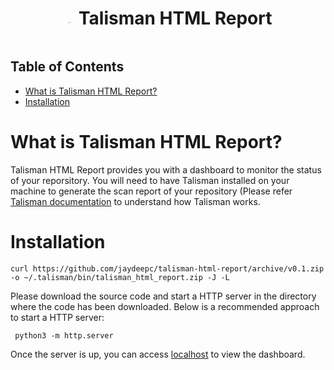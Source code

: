 <div style="display: flex; justify-content: center;">
	<h1 align="center">
		<img class=logo align=bottom width="5%" height="5%" src="https://thoughtworks.github.io/talisman/logo.svg" />
		Talisman HTML Report</h1>
</div>

## Table of Contents
- [What is Talisman HTML Report?](#what-is-talisman-html-report)
- [Installation](#installation)

# What is Talisman HTML Report?
Talisman HTML Report provides you with a dashboard to monitor the status of your reporsitory.
You will need to have Talisman installed on your machine to generate the scan report of your repository (Please refer [Talisman documentation](https://github.com/thoughtworks/talisman) to understand how Talisman works.

# Installation

``` curl https://github.com/jaydeepc/talisman-html-report/archive/v0.1.zip  -o ~/.talisman/bin/talisman_html_report.zip -J -L ```

Please download the source code and start a HTTP server in the directory where the code has been downloaded. Below is a recommended approach to start a HTTP server:

``` python3 -m http.server```

Once the server is up, you can access [localhost](localhost:8000) to view the dashboard.
